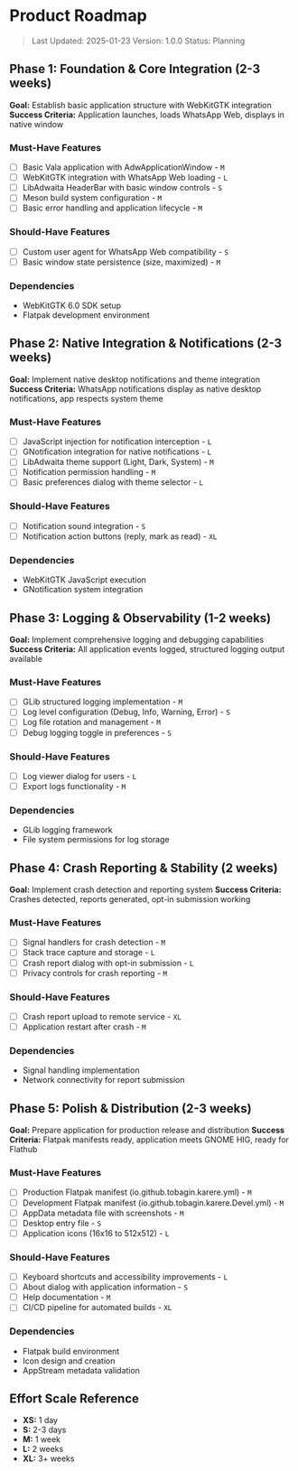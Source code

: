 # Product Roadmap

> Last Updated: 2025-01-23
> Version: 1.0.0
> Status: Planning

## Phase 1: Foundation & Core Integration (2-3 weeks)

**Goal:** Establish basic application structure with WebKitGTK integration
**Success Criteria:** Application launches, loads WhatsApp Web, displays in native window

### Must-Have Features

- [ ] Basic Vala application with AdwApplicationWindow - `M`
- [ ] WebKitGTK integration with WhatsApp Web loading - `L`
- [ ] LibAdwaita HeaderBar with basic window controls - `S`
- [ ] Meson build system configuration - `M`
- [ ] Basic error handling and application lifecycle - `M`

### Should-Have Features

- [ ] Custom user agent for WhatsApp Web compatibility - `S`
- [ ] Basic window state persistence (size, maximized) - `M`

### Dependencies

- WebKitGTK 6.0 SDK setup
- Flatpak development environment

## Phase 2: Native Integration & Notifications (2-3 weeks)

**Goal:** Implement native desktop notifications and theme integration
**Success Criteria:** WhatsApp notifications display as native desktop notifications, app respects system theme

### Must-Have Features

- [ ] JavaScript injection for notification interception - `L`
- [ ] GNotification integration for native notifications - `L`
- [ ] LibAdwaita theme support (Light, Dark, System) - `M`
- [ ] Notification permission handling - `M`
- [ ] Basic preferences dialog with theme selector - `L`

### Should-Have Features

- [ ] Notification sound integration - `S`
- [ ] Notification action buttons (reply, mark as read) - `XL`

### Dependencies

- WebKitGTK JavaScript execution
- GNotification system integration

## Phase 3: Logging & Observability (1-2 weeks)

**Goal:** Implement comprehensive logging and debugging capabilities
**Success Criteria:** All application events logged, structured logging output available

### Must-Have Features

- [ ] GLib structured logging implementation - `M`
- [ ] Log level configuration (Debug, Info, Warning, Error) - `S`
- [ ] Log file rotation and management - `M`
- [ ] Debug logging toggle in preferences - `S`

### Should-Have Features

- [ ] Log viewer dialog for users - `L`
- [ ] Export logs functionality - `M`

### Dependencies

- GLib logging framework
- File system permissions for log storage

## Phase 4: Crash Reporting & Stability (2 weeks)

**Goal:** Implement crash detection and reporting system
**Success Criteria:** Crashes detected, reports generated, opt-in submission working

### Must-Have Features

- [ ] Signal handlers for crash detection - `M`
- [ ] Stack trace capture and storage - `L`
- [ ] Crash report dialog with opt-in submission - `L`
- [ ] Privacy controls for crash reporting - `M`

### Should-Have Features

- [ ] Crash report upload to remote service - `XL`
- [ ] Application restart after crash - `M`

### Dependencies

- Signal handling implementation
- Network connectivity for report submission

## Phase 5: Polish & Distribution (2-3 weeks)

**Goal:** Prepare application for production release and distribution
**Success Criteria:** Flatpak manifests ready, application meets GNOME HIG, ready for Flathub

### Must-Have Features

- [ ] Production Flatpak manifest (io.github.tobagin.karere.yml) - `M`
- [ ] Development Flatpak manifest (io.github.tobagin.karere.Devel.yml) - `M`
- [ ] AppData metadata file with screenshots - `M`
- [ ] Desktop entry file - `S`
- [ ] Application icons (16x16 to 512x512) - `L`

### Should-Have Features

- [ ] Keyboard shortcuts and accessibility improvements - `L`
- [ ] About dialog with application information - `S`
- [ ] Help documentation - `M`
- [ ] CI/CD pipeline for automated builds - `XL`

### Dependencies

- Flatpak build environment
- Icon design and creation
- AppStream metadata validation

## Effort Scale Reference

- **XS:** 1 day
- **S:** 2-3 days  
- **M:** 1 week
- **L:** 2 weeks
- **XL:** 3+ weeks
